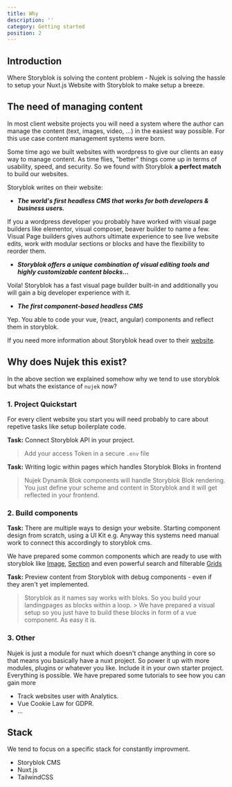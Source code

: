 ```yaml
---
title: Why
description: ''
category: Getting started
position: 2
---
```


## Introduction

Where Storyblok is solving the content problem - Nujek is solving the hassle to setup your Nuxt.js Website with Storyblok to make setup a breeze.

## The need of managing content

In most client website projects you will need a system where the author can manage the content (text, images, video, ...) in the easiest way possible. 
For this use case content management systems were born. 

Some time ago we built websites with wordpress to give our clients an easy way to manage content. As time flies, "better" things come up in terms of usability, speed, and security. So we found with Storyblok **a perfect match** to build our websites.

Storyblok writes on their website:

* <b><i>The world's first headless CMS that works for both developers & business users.</i></b>

If you a wordpress developer you probably have worked with visual page builders like elementor, visual composer, beaver builder to name a few. Visual Page builders gives authors ultimate experience to see live website edits, work with modular sections or blocks and have the flexibility to reorder them.

* <b><i>Storyblok offers a unique combination of visual editing tools and highly customizable content blocks...</b></i>

Voila! Storyblok has a fast visual page builder built-in and additionally you will gain a big developer experience with it.


* <b><i>The first component-based headless CMS</b></i>

Yep. You able to code your vue, (react, angular) components and reflect them in storyblok.


If you need more information about Storyblok head over to their [website](https://www.storyblok.com/features).

## Why does Nujek this exist?

In the above section we explained somehow why we tend to use storyblok but whats the existance of `nujek` now?
### 1. Project Quickstart

For every client website you start you will need probably to care about repetive tasks like setup boilerplate code. 

**Task:** Connect Storyblok API in your project.

> Add your access Token in a secure `.env` file

**Task:** Writing logic within pages which handles Storyblok Bloks in frontend

>Nujek Dynamik Blok components will handle Storyblok Blok rendering. You just define your scheme and content in Storyblok and it will get reflected in your frontend. 

### 2. Build components

**Task:** There are multiple ways to design your website. Starting component design from scratch, using a UI Kit e.g. Anyway this systems need manual work to connect this accordingly to storyblok cms.

We have prepared some common components which are ready to use with
storyblok like [Image](#), [Section](#) and even powerful search and filterable [Grids](#)

**Task:** Preview content from Storyblok with debug components - even if they aren't yet implemented. 

>Storyblok as it names say works with bloks. So you build your landingpages as blocks within a loop. > We have prepared a visual setup so you just have to build these blocks in form of a vue component. As easy it is.


### 3. Other

Nujek is just a module for nuxt which doesn't change anything in core so that means
you basically have a nuxt project. So power it up with more modules, plugins or whatever
you like. Include it in your own starter project. Everything is possible. We have
prepared some tutorials to see how you can gain more

* Track websites user with Analytics.
* Vue Cookie Law for GDPR.
* ...

## Stack

We tend to focus on a specific stack for constantly improvment.

* Storyblok CMS
* Nuxt.js
* TailwindCSS
